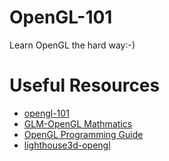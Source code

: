 OpenGL-101
==========

Learn OpenGL the hard way:-)

Useful Resources
================
*   [opengl-101](https://solarianprogrammer.com/categories/OpenGL/)
*   [GLM-OpenGL Mathmatics](http://glm.g-truc.net/)
*   [OpenGL Programming Guide](http://www.glprogramming.com/red/)
*   [lighthouse3d-opengl](http://www.lighthouse3d.com/opengl/tutorials.shtml)
